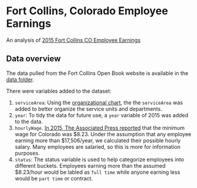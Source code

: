 # Fort Collins, Colorado Employee Earnings
An analysis of [2015 Fort Collins CO Employee Earnings](http://www.fcgov.com/openbook/?action=browse-salaries)

## Data overview
The data pulled from the Fort Collins Open Book website is available in the [data folder](data/raw). 

There were variables added to the dataset:

1. `serviceArea`: Using the [organizational chart](assets/fortCollinsOrganization.pdf),
the the `serviceArea` was added to better organize the service units and departments.
2. `year`: To tidy the data for future use, a `year` variable of 2015 was added to the data.
3. `hourlyWage`. [In 2015, The Associated Press reported](http://denver.cbslocal.com/2015/01/01/colorado-minimum-wage-rises-to-8-23-in-2015/) that the minimum
wage for Colorado was $8.23. Under the assumption that any employee earning more than $17,506/year, we calculated
their possible hourly salary. Many employees are salaried, so this is more for information purposes.
4. `status`: The status variable is used to help categorize employees into different buckets. Employees earning more
than the assumed $8.23/hour would be labled as `full time` while anyone earning less would be `part time` or contract.